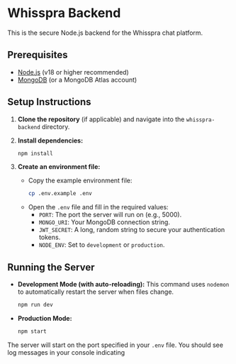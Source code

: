 # Whisspra Backend

This is the secure Node.js backend for the Whisspra chat platform.

## Prerequisites

- [Node.js](https://nodejs.org/) (v18 or higher recommended)
- [MongoDB](https://www.mongodb.com/try/download/community) (or a MongoDB Atlas account)

## Setup Instructions

1.  **Clone the repository** (if applicable) and navigate into the `whisspra-backend` directory.

2.  **Install dependencies:**
    ```bash
    npm install
    ```

3.  **Create an environment file:**
    -   Copy the example environment file:
        ```bash
        cp .env.example .env
        ```
    -   Open the `.env` file and fill in the required values:
        -   `PORT`: The port the server will run on (e.g., 5000).
        -   `MONGO_URI`: Your MongoDB connection string.
        -   `JWT_SECRET`: A long, random string to secure your authentication tokens.
        -   `NODE_ENV`: Set to `development` or `production`.

## Running the Server

-   **Development Mode (with auto-reloading):**
    This command uses `nodemon` to automatically restart the server when files change.
    ```bash
    npm run dev
    ```

-   **Production Mode:**
    ```bash
    npm start
    ```

The server will start on the port specified in your `.env` file. You should see log messages in your console indicating